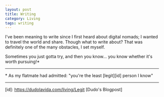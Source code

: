 ```yaml
---
layout: post
title: Writing
category: Living
tags: writing
---
```

I've been meaning to write since I first heard about digital nomads; I wanted to travel the world and share. Though what to write about? That was definitely one of the many obstacles, I set myself.

Sometimes you just gotta try, and then you know... you know whether it's worth pursuing!\*

---

\* As my flatmate had admitted: "you're the least [legit][id] person I know"


---
[id]: https://dudolavida.com/living/Legit [Dudo's Blogpost]
